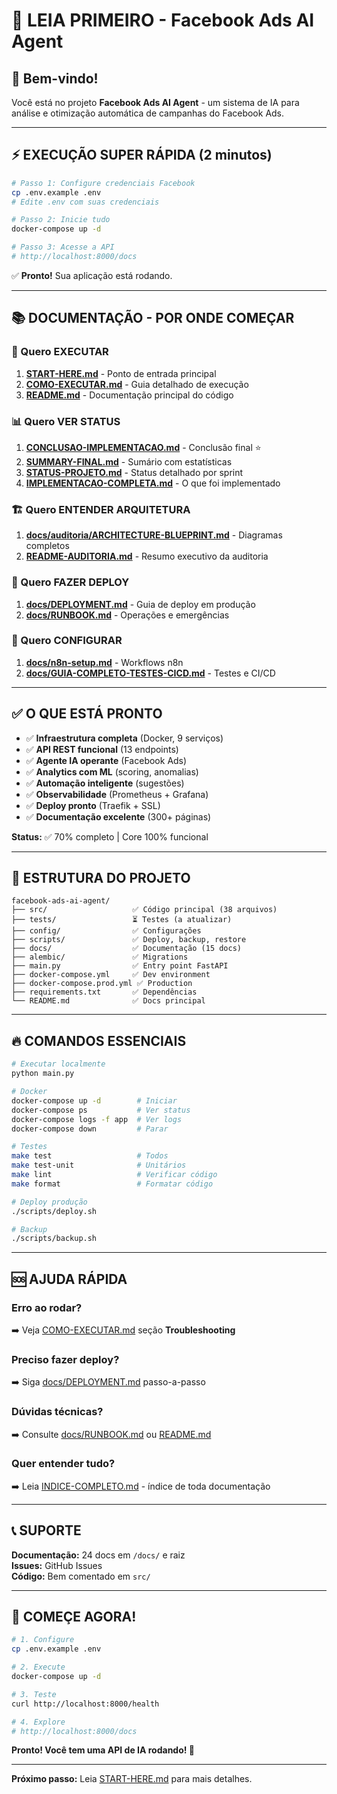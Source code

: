 # 📖 LEIA PRIMEIRO - Facebook Ads AI Agent

## 👋 Bem-vindo!

Você está no projeto **Facebook Ads AI Agent** - um sistema de IA para análise e otimização automática de campanhas do Facebook Ads.

---

## ⚡ EXECUÇÃO SUPER RÁPIDA (2 minutos)

```bash
# Passo 1: Configure credenciais Facebook
cp .env.example .env
# Edite .env com suas credenciais

# Passo 2: Inicie tudo
docker-compose up -d

# Passo 3: Acesse a API
# http://localhost:8000/docs
```

✅ **Pronto!** Sua aplicação está rodando.

---

## 📚 DOCUMENTAÇÃO - POR ONDE COMEÇAR

### 🚀 Quero EXECUTAR
1. **[START-HERE.md](START-HERE.md)** - Ponto de entrada principal
2. **[COMO-EXECUTAR.md](COMO-EXECUTAR.md)** - Guia detalhado de execução
3. **[README.md](README.md)** - Documentação principal do código

### 📊 Quero VER STATUS
1. **[CONCLUSAO-IMPLEMENTACAO.md](CONCLUSAO-IMPLEMENTACAO.md)** - Conclusão final ⭐
2. **[SUMMARY-FINAL.md](SUMMARY-FINAL.md)** - Sumário com estatísticas
3. **[STATUS-PROJETO.md](STATUS-PROJETO.md)** - Status detalhado por sprint
4. **[IMPLEMENTACAO-COMPLETA.md](IMPLEMENTACAO-COMPLETA.md)** - O que foi implementado

### 🏗️ Quero ENTENDER ARQUITETURA
1. **[docs/auditoria/ARCHITECTURE-BLUEPRINT.md](docs/auditoria/ARCHITECTURE-BLUEPRINT.md)** - Diagramas completos
2. **[README-AUDITORIA.md](README-AUDITORIA.md)** - Resumo executivo da auditoria

### 🚀 Quero FAZER DEPLOY
1. **[docs/DEPLOYMENT.md](docs/DEPLOYMENT.md)** - Guia de deploy em produção
2. **[docs/RUNBOOK.md](docs/RUNBOOK.md)** - Operações e emergências

### 🔧 Quero CONFIGURAR
1. **[docs/n8n-setup.md](docs/n8n-setup.md)** - Workflows n8n
2. **[docs/GUIA-COMPLETO-TESTES-CICD.md](docs/GUIA-COMPLETO-TESTES-CICD.md)** - Testes e CI/CD

---

## ✅ O QUE ESTÁ PRONTO

- ✅ **Infraestrutura completa** (Docker, 9 serviços)
- ✅ **API REST funcional** (13 endpoints)
- ✅ **Agente IA operante** (Facebook Ads)
- ✅ **Analytics com ML** (scoring, anomalias)
- ✅ **Automação inteligente** (sugestões)
- ✅ **Observabilidade** (Prometheus + Grafana)
- ✅ **Deploy pronto** (Traefik + SSL)
- ✅ **Documentação excelente** (300+ páginas)

**Status:** ✅ 70% completo | Core 100% funcional

---

## 🎯 ESTRUTURA DO PROJETO

```
facebook-ads-ai-agent/
├── src/                   ✅ Código principal (38 arquivos)
├── tests/                 ⏳ Testes (a atualizar)
├── config/                ✅ Configurações
├── scripts/               ✅ Deploy, backup, restore
├── docs/                  ✅ Documentação (15 docs)
├── alembic/               ✅ Migrations
├── main.py                ✅ Entry point FastAPI
├── docker-compose.yml     ✅ Dev environment
├── docker-compose.prod.yml ✅ Production
├── requirements.txt       ✅ Dependências
└── README.md              ✅ Docs principal
```

---

## 🔥 COMANDOS ESSENCIAIS

```bash
# Executar localmente
python main.py

# Docker
docker-compose up -d        # Iniciar
docker-compose ps           # Ver status
docker-compose logs -f app  # Ver logs
docker-compose down         # Parar

# Testes
make test                   # Todos
make test-unit              # Unitários
make lint                   # Verificar código
make format                 # Formatar código

# Deploy produção
./scripts/deploy.sh

# Backup
./scripts/backup.sh
```

---

## 🆘 AJUDA RÁPIDA

### Erro ao rodar?
➡️ Veja [COMO-EXECUTAR.md](COMO-EXECUTAR.md) seção **Troubleshooting**

### Preciso fazer deploy?
➡️ Siga [docs/DEPLOYMENT.md](docs/DEPLOYMENT.md) passo-a-passo

### Dúvidas técnicas?
➡️ Consulte [docs/RUNBOOK.md](docs/RUNBOOK.md) ou [README.md](README.md)

### Quer entender tudo?
➡️ Leia [INDICE-COMPLETO.md](INDICE-COMPLETO.md) - índice de toda documentação

---

## 📞 SUPORTE

**Documentação:** 24 docs em `/docs/` e raiz  
**Issues:** GitHub Issues  
**Código:** Bem comentado em `src/`  

---

## 🎉 COMEÇE AGORA!

```bash
# 1. Configure
cp .env.example .env

# 2. Execute
docker-compose up -d

# 3. Teste
curl http://localhost:8000/health

# 4. Explore
# http://localhost:8000/docs
```

**Pronto! Você tem uma API de IA rodando! 🚀**

---

**Próximo passo:** Leia [START-HERE.md](START-HERE.md) para mais detalhes.


